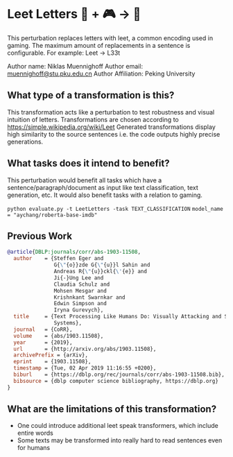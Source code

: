 # Leet Letters 🦎 + 🎮 → 🐍
This perturbation replaces letters with leet, a common encoding used in gaming. The maximum amount of replacements in a sentence is configurable.
For example: Leet -> L33t

Author name: Niklas Muennighoff
Author email: muennighoff@stu.pku.edu.cn
Author Affiliation: Peking University

## What type of a transformation is this?
This transformation acts like a perturbation to test robustness and visual intuition of letters.
Transformations are chosen according to https://simple.wikipedia.org/wiki/Leet
Generated transformations display high similarity to the source sentences i.e. the code outputs highly precise generations.

## What tasks does it intend to benefit?
This perturbation would benefit all tasks which have a sentence/paragraph/document as input like text classification,
text generation, etc. It would also benefit tasks with a relation to gaming.

```python evaluate.py -t LeetLetters -task TEXT_CLASSIFICATION```
```model_name = "aychang/roberta-base-imdb"```


## Previous Work

```bibtex
@article{DBLP:journals/corr/abs-1903-11508,
  author    = {Steffen Eger and
               G{\"{o}}zde G{\"{u}}l Sahin and
               Andreas R{\"{u}}ckl{\'{e}} and
               Ji{-}Ung Lee and
               Claudia Schulz and
               Mohsen Mesgar and
               Krishnkant Swarnkar and
               Edwin Simpson and
               Iryna Gurevych},
  title     = {Text Processing Like Humans Do: Visually Attacking and Shielding {NLP}
               Systems},
  journal   = {CoRR},
  volume    = {abs/1903.11508},
  year      = {2019},
  url       = {http://arxiv.org/abs/1903.11508},
  archivePrefix = {arXiv},
  eprint    = {1903.11508},
  timestamp = {Tue, 02 Apr 2019 11:16:55 +0200},
  biburl    = {https://dblp.org/rec/journals/corr/abs-1903-11508.bib},
  bibsource = {dblp computer science bibliography, https://dblp.org}
}
```


## What are the limitations of this transformation?
- One could introduce additional leet speak transformers, which include entire words
- Some texts may be transformed into really hard to read sentences even for humans
